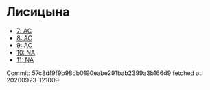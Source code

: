 # Лисицына
- [7: AC](7.md)
- [8: AC](8.md)
- [9: AC](9.md)
- [10: NA](10.md)
- [11: NA](11.md)

Commit: 57c8df9f9b98db0190eabe291bab2399a3b166d9
 fetched at: 20200923-121009
